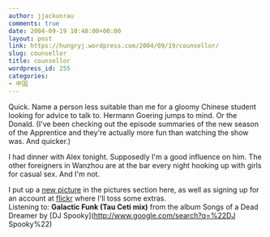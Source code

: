 ```yaml
---
author: jjackunrau
comments: true
date: 2004-09-19 10:48:00+00:00
layout: post
link: https://hungryj.wordpress.com/2004/09/19/counsellor/
slug: counsellor
title: counsellor
wordpress_id: 255
categories:
- 中国
---
```


Quick.  Name a person less suitable than me for a gloomy Chinese student looking for advice to talk to.  Hermann Goering jumps to mind.  Or the Donald.  (I've been checking out the episode summaries of the new season of the Apprentice and they're actually more fun than watching the show was.  And quicker.)  
  
I had dinner with Alex tonight.  Supposedly I'm a good influence on him.  The other foreigners in Wanzhou are at the bar every night hooking up with girls for casual sex.  And I'm not.  
  
I put up a [new picture](http://www.djs5.com/hjp/pictures.html#xiuxi) in the pictures section here, as well as signing up for an account at [flickr](http://www.flickr.com/photos/hungry_j/) where I'll toss some extras.  
Listening to: **Galactic Funk (Tau Ceti mix)** from the album Songs of a Dead Dreamer by [DJ Spooky](http://www.google.com/search?q=%22DJ Spooky%22)
